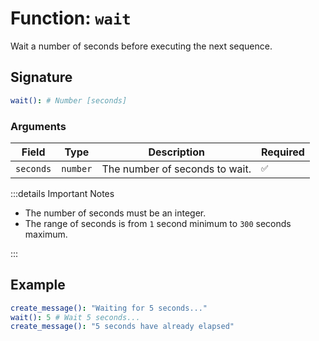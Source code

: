 # Function: `wait`

Wait a number of seconds before executing the next sequence.

## Signature

```yml
wait(): # Number [seconds]
```

### Arguments

| Field     | Type     | Description                    | Required |
| --------- | -------- | ------------------------------ | -------- |
| `seconds` | `number` | The number of seconds to wait. | `✅`     |

:::details Important Notes

- The number of seconds must be an integer.
- The range of seconds is from `1` second minimum to `300` seconds maximum.

:::

## Example

```yml
create_message(): "Waiting for 5 seconds..."
wait(): 5 # Wait 5 seconds...
create_message(): "5 seconds have already elapsed"
```

